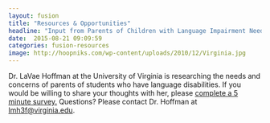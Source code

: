 ```yaml
---
layout: fusion
title: "Resources & Opportunities"
headline: "Input from Parents of Children with Language Impairment Needed "
date:  2015-08-21 09:09:59
categories: fusion-resources
image: http://hoopniks.com/wp-content/uploads/2010/12/Virginia.jpg
---
```

Dr. LaVae Hoffman at the University of Virginia is researching the needs and concerns of parents of students who have language disabilities. If you would be willing to share your thoughts with her, please <a href="https://www.surveymonkey.com/r/8JXFJHB">complete a 5 minute survey.</a> Questions? Please contact Dr. Hoffman at <a href="lmh3f@virginia.edu">lmh3f@virginia.edu</a>.